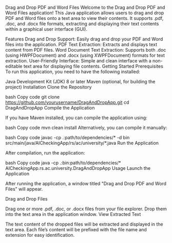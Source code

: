 Drag and Drop PDF and Word Files
Welcome to the Drag and Drop PDF and Word Files application! This Java application allows users to drag and drop PDF and Word files onto a text area to view their contents. It supports .pdf, .doc, and .docx file formats, extracting and displaying their text contents within a graphical user interface (GUI).

Features
Drag and Drop Support: Easily drag and drop your PDF and Word files into the application.
PDF Text Extraction: Extracts and displays text content from PDF files.
Word Document Text Extraction: Supports both .doc (using HWPFDocument) and .docx (using XWPFDocument) formats for text extraction.
User-Friendly Interface: Simple and clean interface with a non-editable text area for displaying file contents.
Getting Started
Prerequisites
To run this application, you need to have the following installed:

Java Development Kit (JDK) 8 or later
Maven (optional, for building the project)
Installation
Clone the Repository

bash
Copy code
git clone https://github.com/yourusername/DragAndDropApp.git
cd DragAndDropApp
Compile the Application

If you have Maven installed, you can compile the application using:

bash
Copy code
mvn clean install
Alternatively, you can compile it manually:

bash
Copy code
javac -cp .:path/to/dependencies/* -d bin src/main/java/AICheckingApp/rs/ac/university/*.java
Run the Application

After compilation, run the application:

bash
Copy code
java -cp .:bin:path/to/dependencies/* AICheckingApp.rs.ac.university.DragAndDropApp
Usage
Launch the Application

After running the application, a window titled "Drag and Drop PDF and Word Files" will appear.

Drag and Drop Files

Drag one or more .pdf, .doc, or .docx files from your file explorer.
Drop them into the text area in the application window.
View Extracted Text

The text content of the dropped files will be extracted and displayed in the text area.
Each file’s content will be prefixed with the file name and extension for easy identification.
